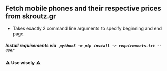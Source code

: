 ## Fetch mobile phones and their respective prices from skroutz.gr
- Takes exactly 2 command line arguments to specify beginning and end page.

##### Install requirements via ``` python3 -m pip install -r requirements.txt --user```



⚠️ **Use wisely** ⚠️
